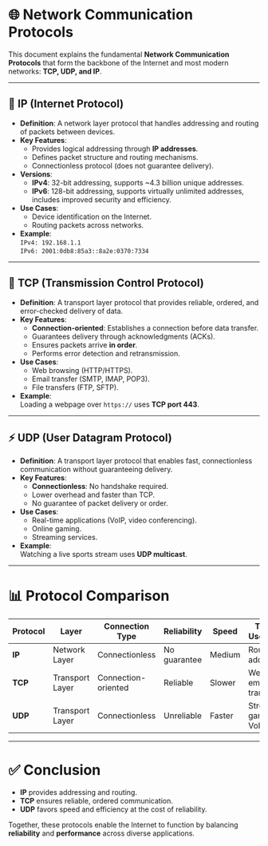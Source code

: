 # 🌐 Network Communication Protocols

This document explains the fundamental **Network Communication Protocols** that form the backbone of the Internet and most modern networks: **TCP, UDP, and IP**.

---

## 📡 IP (Internet Protocol)

- **Definition**: A network layer protocol that handles addressing and routing of packets between devices.  
- **Key Features**:
  - Provides logical addressing through **IP addresses**.
  - Defines packet structure and routing mechanisms.
  - Connectionless protocol (does not guarantee delivery).
- **Versions**:
  - **IPv4**: 32-bit addressing, supports ~4.3 billion unique addresses.
  - **IPv6**: 128-bit addressing, supports virtually unlimited addresses, includes improved security and efficiency.
- **Use Cases**:
  - Device identification on the Internet.
  - Routing packets across networks.
- **Example**:  
  `IPv4: 192.168.1.1`  
  `IPv6: 2001:0db8:85a3::8a2e:0370:7334`

---

## 🔗 TCP (Transmission Control Protocol)

- **Definition**: A transport layer protocol that provides reliable, ordered, and error-checked delivery of data.  
- **Key Features**:
  - **Connection-oriented**: Establishes a connection before data transfer.
  - Guarantees delivery through acknowledgments (ACKs).
  - Ensures packets arrive **in order**.
  - Performs error detection and retransmission.
- **Use Cases**:
  - Web browsing (HTTP/HTTPS).
  - Email transfer (SMTP, IMAP, POP3).
  - File transfers (FTP, SFTP).
- **Example**:  
  Loading a webpage over `https://` uses **TCP port 443**.

---

## ⚡ UDP (User Datagram Protocol)

- **Definition**: A transport layer protocol that enables fast, connectionless communication without guaranteeing delivery.  
- **Key Features**:
  - **Connectionless**: No handshake required.
  - Lower overhead and faster than TCP.
  - No guarantee of packet delivery or order.
- **Use Cases**:
  - Real-time applications (VoIP, video conferencing).
  - Online gaming.
  - Streaming services.
- **Example**:  
  Watching a live sports stream uses **UDP multicast**.

---

# 📊 Protocol Comparison

| Protocol | Layer           | Connection Type   | Reliability | Speed | Typical Use Cases              |
|----------|-----------------|------------------|-------------|-------|--------------------------------|
| **IP**  | Network Layer   | Connectionless   | No guarantee| Medium| Routing, addressing            |
| **TCP** | Transport Layer | Connection-oriented | Reliable | Slower| Web, email, file transfers     |
| **UDP** | Transport Layer | Connectionless   | Unreliable  | Faster| Streaming, gaming, VoIP        |

---

# ✅ Conclusion

- **IP** provides addressing and routing.  
- **TCP** ensures reliable, ordered communication.  
- **UDP** favors speed and efficiency at the cost of reliability.  

Together, these protocols enable the Internet to function by balancing **reliability** and **performance** across diverse applications.
